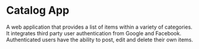 # Catalog App

A web application that provides a list of items within a variety of categories. It integrates third party user authentication from Google and Facebook. Authenticated users have the ability to post, edit and delete their own items.
